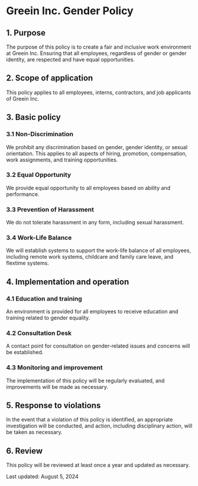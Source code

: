 # Greein Inc. Gender Policy

## 1\. Purpose

The purpose of this policy is to create a fair and inclusive work environment at Greein Inc. Ensuring that all employees, regardless of gender or gender identity, are respected and have equal opportunities.

## 2\. Scope of application

This policy applies to all employees, interns, contractors, and job applicants of Greein Inc.

## 3\. Basic policy

### 3.1 Non-Discrimination

We prohibit any discrimination based on gender, gender identity, or sexual orientation. This applies to all aspects of hiring, promotion, compensation, work assignments, and training opportunities.

### 3.2 Equal Opportunity

We provide equal opportunity to all employees based on ability and performance.

### 3.3 Prevention of Harassment

We do not tolerate harassment in any form, including sexual harassment.

### 3.4 Work-Life Balance

We will establish systems to support the work-life balance of all employees, including remote work systems, childcare and family care leave, and flextime systems.

## 4\. Implementation and operation

### 4.1 Education and training

An environment is provided for all employees to receive education and training related to gender equality.

### 4.2 Consultation Desk

A contact point for consultation on gender-related issues and concerns will be established.

### 4.3 Monitoring and improvement

The implementation of this policy will be regularly evaluated, and improvements will be made as necessary.

## 5\. Response to violations

In the event that a violation of this policy is identified, an appropriate investigation will be conducted, and action, including disciplinary action, will be taken as necessary.

## 6\. Review

This policy will be reviewed at least once a year and updated as necessary.

Last updated: August 5, 2024
